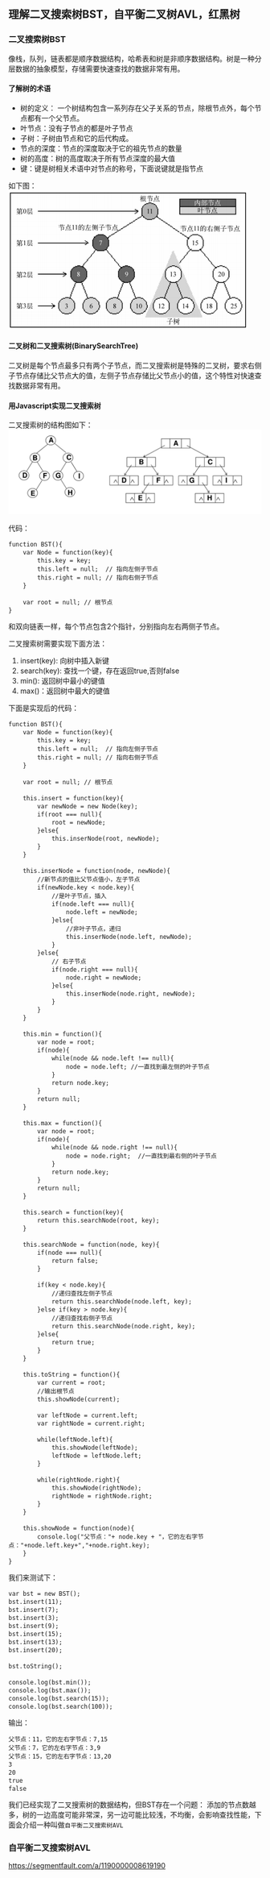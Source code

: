 ## 理解二叉搜索树BST，自平衡二叉树AVL，红黑树

### 二叉搜索树BST

像栈，队列，链表都是顺序数据结构，哈希表和树是非顺序数据结构。树是一种分层数据的抽象模型，存储需要快速查找的数据非常有用。

#### 了解树的术语

* 树的定义： 一个树结构包含一系列存在父子关系的节点，除根节点外，每个节点都有一个父节点。
* 叶节点：没有子节点的都是叶子节点
* 子树：子树由节点和它的后代构成。
* 节点的深度：节点的深度取决于它的祖先节点的数量
* 树的高度：树的高度取决于所有节点深度的最大值
* 键：键是树相关术语中对节点的称号，下面说键就是指节点

如下图：
![](../imgs/tree.png)

#### 二叉树和二叉搜索树(BinarySearchTree)
二叉树是每个节点最多只有两个子节点，而二叉搜索树是特殊的二叉树，要求右侧子节点存储比父节点大的值，左侧子节点存储比父节点小的值，这个特性对快速查找数据非常有用。


#### 用Javascript实现二叉搜索树

二叉搜索树的结构图如下：
![](../imgs/tree2.png)

代码：
```
function BST(){
    var Node = function(key){
        this.key = key;
        this.left = null;  // 指向左侧子节点
        this.right = null; // 指向右侧子节点
    }

    var root = null; // 根节点
}
```

和双向链表一样，每个节点包含2个指针，分别指向左右两侧子节点。

二叉搜索树需要实现下面方法：  
1. insert(key): 向树中插入新键  
2. search(key): 查找一个键，存在返回true,否则false  
3. min(): 返回树中最小的键值  
4. max()：返回树中最大的键值  

下面是实现后的代码：

```
function BST(){
    var Node = function(key){
        this.key = key;
        this.left = null;  // 指向左侧子节点
        this.right = null; // 指向右侧子节点
    }

    var root = null; // 根节点

    this.insert = function(key){
        var newNode = new Node(key);
        if(root === null){
            root = newNode;
        }else{
            this.inserNode(root, newNode);
        }
    }

    this.inserNode = function(node, newNode){
        //新节点的值比父节点值小，左子节点
        if(newNode.key < node.key){
            //是叶子节点，插入
            if(node.left === null){
                node.left = newNode;
            }else{
                //非叶子节点，递归
                this.inserNode(node.left, newNode);
            }
        }else{
            // 右子节点
            if(node.right === null){
                node.right = newNode;
            }else{
                this.inserNode(node.right, newNode);
            }
        }
    }

    this.min = function(){
        var node = root;
        if(node){
            while(node && node.left !== null){
                node = node.left; //一直找到最左侧的叶子节点
            }
            return node.key;
        }
        return null;
    }

    this.max = function(){
        var node = root;
        if(node){
            while(node && node.right !== null){
                node = node.right;  //一直找到最右侧的叶子节点
            }
            return node.key;
        }
        return null;
    }

    this.search = function(key){
        return this.searchNode(root, key);
    }

    this.searchNode = function(node, key){
        if(node === null){
            return false;
        }

        if(key < node.key){
            //递归查找左侧子节点
            return this.searchNode(node.left, key);
        }else if(key > node.key){
            //递归查找右侧子节点
            return this.searchNode(node.right, key);
        }else{
            return true;
        }
    }

    this.toString = function(){
        var current = root;
        //输出根节点
        this.showNode(current);

        var leftNode = current.left;
        var rightNode = current.right;

        while(leftNode.left){
            this.showNode(leftNode);
            leftNode = leftNode.left;
        }

        while(rightNode.right){
            this.showNode(rightNode);
            rightNode = rightNode.right;
        }
    }

    this.showNode = function(node){
        console.log("父节点："+ node.key + "，它的左右字节点："+node.left.key+","+node.right.key);
    }
}
```

我们来测试下：

```
var bst = new BST();
bst.insert(11);
bst.insert(7);
bst.insert(3);
bst.insert(9);
bst.insert(15);
bst.insert(13);
bst.insert(20);

bst.toString();

console.log(bst.min());
console.log(bst.max());
console.log(bst.search(15));
console.log(bst.search(100));
```

输出：
```
父节点：11，它的左右字节点：7,15
父节点：7，它的左右字节点：3,9
父节点：15，它的左右字节点：13,20
3
20
true
false
```

我们已经实现了二叉搜索树的数据结构，但BST存在一个问题： 添加的节点数越多，树的一边高度可能非常深，另一边可能比较浅，不均衡，会影响查找性能，下面会介绍一种叫做`自平衡二叉搜索树AVL`


### 自平衡二叉搜索树AVL


https://segmentfault.com/a/1190000008619190

